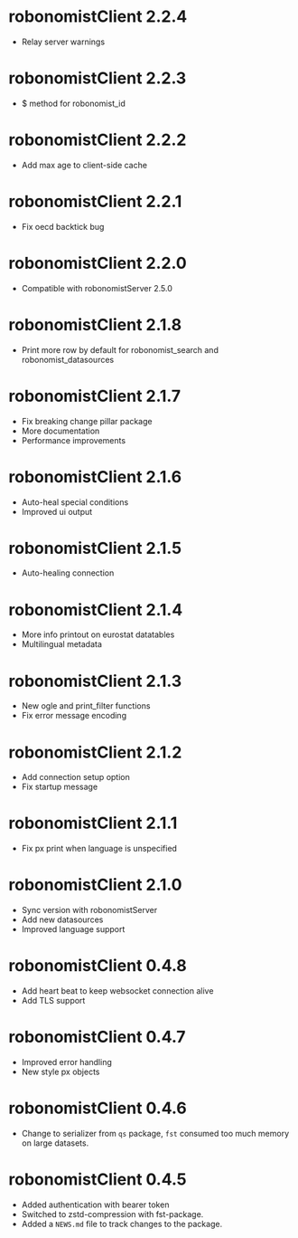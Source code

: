 # robonomistClient 2.2.4

* Relay server warnings

# robonomistClient 2.2.3

* $ method for robonomist_id

# robonomistClient 2.2.2

* Add max age to client-side cache

# robonomistClient 2.2.1

* Fix oecd backtick bug

# robonomistClient 2.2.0

* Compatible with robonomistServer 2.5.0

# robonomistClient 2.1.8

* Print more row by default for robonomist_search and robonomist_datasources

# robonomistClient 2.1.7

* Fix breaking change pillar package
* More documentation
* Performance improvements

# robonomistClient 2.1.6

* Auto-heal special conditions
* Improved ui output

# robonomistClient 2.1.5

* Auto-healing connection

# robonomistClient 2.1.4

* More info printout on eurostat datatables
* Multilingual metadata

# robonomistClient 2.1.3

* New ogle and print_filter functions
* Fix error message encoding

# robonomistClient 2.1.2

* Add connection setup option 
* Fix startup message

# robonomistClient 2.1.1

* Fix px print when language is unspecified

# robonomistClient 2.1.0

* Sync version with robonomistServer
* Add new datasources
* Improved language support

# robonomistClient 0.4.8

* Add heart beat to keep websocket connection alive
* Add TLS support

# robonomistClient 0.4.7

* Improved error handling
* New style px objects

# robonomistClient 0.4.6

* Change to serializer from `qs` package, `fst` consumed too much memory on large datasets.

# robonomistClient 0.4.5

* Added authentication with bearer token
* Switched to zstd-compression with fst-package.
* Added a `NEWS.md` file to track changes to the package.

